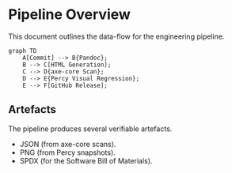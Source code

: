 # Pipeline Overview

This document outlines the data-flow for the engineering pipeline.

```mermaid
graph TD
    A[Commit] --> B{Pandoc};
    B --> C[HTML Generation];
    C --> D{axe-core Scan};
    D --> E{Percy Visual Regression};
    E --> F[GitHub Release];
```

## Artefacts

The pipeline produces several verifiable artefacts.

- JSON (from axe-core scans).
- PNG (from Percy snapshots).
- SPDX (for the Software Bill of Materials).
